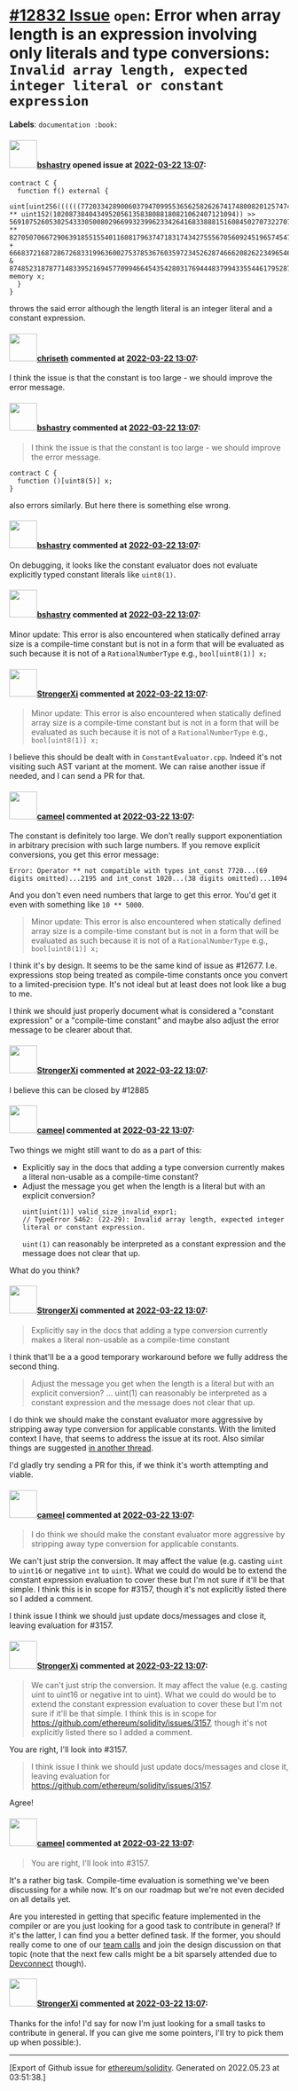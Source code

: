 # [\#12832 Issue](https://github.com/ethereum/solidity/issues/12832) `open`: Error when array length is an expression involving only literals and type conversions: `Invalid array length, expected integer literal or constant expression`
**Labels**: `documentation :book:`


#### <img src="https://avatars.githubusercontent.com/u/2388185?v=4" width="50">[bshastry](https://github.com/bshastry) opened issue at [2022-03-22 13:07](https://github.com/ethereum/solidity/issues/12832):

```
contract C {
  function f() external {
    uint[uint256((((((77203342890060379470995536562582626741748008201257474317563024391158357352195 ** uint152(1020873840434952056135838088180821062407121094)) >> 56910752605302543330500802966993239962334264168338881516084502707322707229319) ** 82705070667290639185515540116081796374718317434275556705609245196574547402355) + 66683721687286726833199636002753785367603597234526287466620826223496546038896) & 87485231878771483395216945770994664543542803176944483799433554461795287649940))] memory x;
  }
}
```

throws the said error although the length literal is an integer literal and a constant expression.

#### <img src="https://avatars.githubusercontent.com/u/9073706?v=4" width="50">[chriseth](https://github.com/chriseth) commented at [2022-03-22 13:07](https://github.com/ethereum/solidity/issues/12832#issuecomment-1075242108):

I think the issue is that the constant is too large - we should improve the error message.

#### <img src="https://avatars.githubusercontent.com/u/2388185?v=4" width="50">[bshastry](https://github.com/bshastry) commented at [2022-03-22 13:07](https://github.com/ethereum/solidity/issues/12832#issuecomment-1076384893):

> I think the issue is that the constant is too large - we should improve the error message.

```
contract C {
  function ()[uint8(5)] x;
}
```

also errors similarly. But here there is something else wrong.

#### <img src="https://avatars.githubusercontent.com/u/2388185?v=4" width="50">[bshastry](https://github.com/bshastry) commented at [2022-03-22 13:07](https://github.com/ethereum/solidity/issues/12832#issuecomment-1076398866):

On debugging, it looks like the constant evaluator does not evaluate explicitly typed constant literals like `uint8(1)`.

#### <img src="https://avatars.githubusercontent.com/u/2388185?v=4" width="50">[bshastry](https://github.com/bshastry) commented at [2022-03-22 13:07](https://github.com/ethereum/solidity/issues/12832#issuecomment-1076408812):

Minor update: This error is also encountered when statically defined array size is a compile-time constant but is not in a form that will be evaluated as such because it is not of a `RationalNumberType` e.g., `bool[uint8(1)] x;`

#### <img src="https://avatars.githubusercontent.com/u/26714592?u=21fbc49f14689d45fe8ea651dbf78bdac7ec90ba&v=4" width="50">[StrongerXi](https://github.com/StrongerXi) commented at [2022-03-22 13:07](https://github.com/ethereum/solidity/issues/12832#issuecomment-1085333356):

> Minor update: This error is also encountered when statically defined array size is a compile-time constant but is not in a form that will be evaluated as such because it is not of a `RationalNumberType` e.g., `bool[uint8(1)] x;`

I believe this should be dealt with in `ConstantEvaluator.cpp`. Indeed it's not visiting such AST variant at the moment. We can raise another issue if needed, and I can send a PR for that.

#### <img src="https://avatars.githubusercontent.com/u/137030?v=4" width="50">[cameel](https://github.com/cameel) commented at [2022-03-22 13:07](https://github.com/ethereum/solidity/issues/12832#issuecomment-1086015248):

The constant is definitely too large. We don't really support exponentiation in arbitrary precision with such large numbers. If you remove explicit conversions, you get this error message:
```
Error: Operator ** not compatible with types int_const 7720...(69 digits omitted)...2195 and int_const 1020...(38 digits omitted)...1094
```
And you don't even need numbers that large to get this error. You'd get it even with something like `10 ** 5000`.

> Minor update: This error is also encountered when statically defined array size is a compile-time constant but is not in a form that will be evaluated as such because it is not of a `RationalNumberType` e.g., `bool[uint8(1)] x;`

I think it's by design. It seems to be the same kind of issue as #12677. I.e. expressions stop being treated as compile-time constants once you convert to a limited-precision type. It's not ideal but at least does not look like a bug to me.

I think we should just properly document what is considered a "constant expression" or a "compile-time constant" and maybe also adjust the error message to be clearer about that.

#### <img src="https://avatars.githubusercontent.com/u/26714592?u=21fbc49f14689d45fe8ea651dbf78bdac7ec90ba&v=4" width="50">[StrongerXi](https://github.com/StrongerXi) commented at [2022-03-22 13:07](https://github.com/ethereum/solidity/issues/12832#issuecomment-1089114802):

I believe this can be closed by #12885

#### <img src="https://avatars.githubusercontent.com/u/137030?v=4" width="50">[cameel](https://github.com/cameel) commented at [2022-03-22 13:07](https://github.com/ethereum/solidity/issues/12832#issuecomment-1091589579):

Two things we might still want to do as a part of this:
- Explicitly say in the docs that adding a type conversion currently makes a literal non-usable as a compile-time constant?
- Adjust the message you get when the length is a literal but with an explicit conversion?
    ```solidity
    uint[uint(1)] valid_size_invalid_expr1;
    // TypeError 5462: (22-29): Invalid array length, expected integer literal or constant expression.
    ```
    `uint(1)` can reasonably be interpreted as a constant expression and the message does not clear that up.

What do you think?

#### <img src="https://avatars.githubusercontent.com/u/26714592?u=21fbc49f14689d45fe8ea651dbf78bdac7ec90ba&v=4" width="50">[StrongerXi](https://github.com/StrongerXi) commented at [2022-03-22 13:07](https://github.com/ethereum/solidity/issues/12832#issuecomment-1095525608):

> Explicitly say in the docs that adding a type conversion currently makes a literal non-usable as a compile-time constant

I think that'll be a a good temporary workaround before we fully address the second thing.

> Adjust the message you get when the length is a literal but with an explicit conversion?
> ...
> uint(1) can reasonably be interpreted as a constant expression and the message does not clear that up.

I do think we should make the constant evaluator more aggressive by stripping away type conversion for applicable constants. With the limited context I have, that seems to address the issue at its root. Also similar things are suggested [in another thread](https://github.com/ethereum/solidity/issues/12886#issuecomment-1086922539).

I'd gladly try sending a PR for this, if we think it's worth attempting and viable.

#### <img src="https://avatars.githubusercontent.com/u/137030?v=4" width="50">[cameel](https://github.com/cameel) commented at [2022-03-22 13:07](https://github.com/ethereum/solidity/issues/12832#issuecomment-1096597448):

> I do think we should make the constant evaluator more aggressive by stripping away type conversion for applicable constants.

We can't just strip the conversion. It may affect the value (e.g. casting `uint` to `uint16` or negative `int` to `uint`). What we could do would be to extend the constant expression evaluation to cover these but I'm not sure if it'll be that simple. I think this is in scope for #3157, though it's not explicitly listed there so I added a comment.

I think issue I think we should just update docs/messages and close it, leaving evaluation for #3157.

#### <img src="https://avatars.githubusercontent.com/u/26714592?u=21fbc49f14689d45fe8ea651dbf78bdac7ec90ba&v=4" width="50">[StrongerXi](https://github.com/StrongerXi) commented at [2022-03-22 13:07](https://github.com/ethereum/solidity/issues/12832#issuecomment-1098679697):

> We can't just strip the conversion. It may affect the value (e.g. casting uint to uint16 or negative int to uint). What we could do would be to extend the constant expression evaluation to cover these but I'm not sure if it'll be that simple. I think this is in scope for https://github.com/ethereum/solidity/issues/3157, though it's not explicitly listed there so I added a comment.

You are right, I'll look into #3157.

> I think issue I think we should just update docs/messages and close it, leaving evaluation for https://github.com/ethereum/solidity/issues/3157.

Agree!

#### <img src="https://avatars.githubusercontent.com/u/137030?v=4" width="50">[cameel](https://github.com/cameel) commented at [2022-03-22 13:07](https://github.com/ethereum/solidity/issues/12832#issuecomment-1099114840):

> You are right, I'll look into #3157.

It's a rather big task. Compile-time evaluation is something we've been discussing for a while now. It's on our roadmap but we're not even decided on all details yet.

Are you interested in getting that specific feature implemented in the compiler or are you just looking for a good task to contribute in general? If it's the latter, I can find you a better defined task. If the former, you should really come to one of our [team calls](https://docs.soliditylang.org/en/latest/contributing.html#team-calls) and join the design discussion on that topic (note that the next few calls might be a bit sparsely attended due to [Devconnect](https://devconnect.org) though).

#### <img src="https://avatars.githubusercontent.com/u/26714592?u=21fbc49f14689d45fe8ea651dbf78bdac7ec90ba&v=4" width="50">[StrongerXi](https://github.com/StrongerXi) commented at [2022-03-22 13:07](https://github.com/ethereum/solidity/issues/12832#issuecomment-1099287326):

Thanks for the info! I'd say for now I'm just looking for a small tasks to contribute in general. If you can give me some pointers, I'll try to pick them up when possible:).


-------------------------------------------------------------------------------



[Export of Github issue for [ethereum/solidity](https://github.com/ethereum/solidity). Generated on 2022.05.23 at 03:51:38.]
